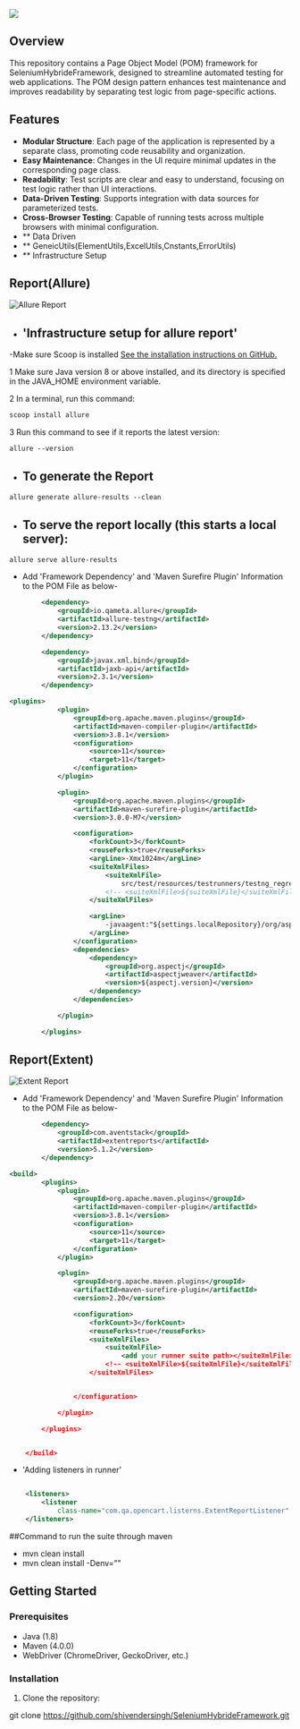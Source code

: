 ![](assets/images/ST.png)
## Overview

This repository contains a Page Object Model (POM) framework for SeleniumHybrideFramework, designed to streamline automated testing for web applications. The POM design pattern enhances test maintenance and improves readability by separating test logic from page-specific actions.

## Features

- **Modular Structure**: Each page of the application is represented by a separate class, promoting code reusability and organization.
- **Easy Maintenance**: Changes in the UI require minimal updates in the corresponding page class.
- **Readability**: Test scripts are clear and easy to understand, focusing on test logic rather than UI interactions.
- **Data-Driven Testing**: Supports integration with data sources for parameterized tests.
- **Cross-Browser Testing**: Capable of running tests across multiple browsers with minimal configuration.
- ** Data Driven
- ** GeneicUtils(ElementUtils,ExcelUtils,Cnstants,ErrorUtils)
- ** Infrastructure Setup
## **Report(Allure)**
![Allure Report](assets/images/AllureReportImage.png)
- ## **'Infrastructure setup for allure report'**

-Make sure Scoop is installed [ See the installation instructions on GitHub.](https://github.com/ScoopInstaller/Install#readme)

1 Make sure Java version 8 or above installed, and its directory is specified in the JAVA_HOME environment variable.

2 In a terminal, run this command:
```xml
scoop install allure
```
3 Run this command to see if it reports the latest version:
```xml
allure --version
```
- ## **To generate the Report**
```xml
allure generate allure-results --clean
```
- ## **To serve the report locally (this starts a local server):**
```xml
allure serve allure-results
```

- Add 'Framework Dependency' and 'Maven Surefire Plugin' Information to the POM File as below-
```xml
		<dependency>
			<groupId>io.qameta.allure</groupId>
			<artifactId>allure-testng</artifactId>
			<version>2.13.2</version>
		</dependency>

		<dependency>
			<groupId>javax.xml.bind</groupId>
			<artifactId>jaxb-api</artifactId>
			<version>2.3.1</version>
		</dependency>
```
```xml
<plugins>
			<plugin>
				<groupId>org.apache.maven.plugins</groupId>
				<artifactId>maven-compiler-plugin</artifactId>
				<version>3.8.1</version>
				<configuration>
					<source>11</source>
					<target>11</target>
				</configuration>
			</plugin>

			<plugin>
				<groupId>org.apache.maven.plugins</groupId>
				<artifactId>maven-surefire-plugin</artifactId>
				<version>3.0.0-M7</version>

				<configuration>
					<forkCount>3</forkCount>
					<reuseForks>true</reuseForks>
					<argLine>-Xmx1024m</argLine>
					<suiteXmlFiles>
						<suiteXmlFile>
							src/test/resources/testrunners/testng_regression.xml</suiteXmlFile>
						<!-- <suiteXmlFile>${suiteXmlFile}</suiteXmlFile> -->
					</suiteXmlFiles>

					<argLine>
						-javaagent:"${settings.localRepository}/org/aspectj/aspectjweaver/${aspectj.version}/aspectjweaver-${aspectj.version}.jar"
					</argLine>
				</configuration>
				<dependencies>
					<dependency>
						<groupId>org.aspectj</groupId>
						<artifactId>aspectjweaver</artifactId>
						<version>${aspectj.version}</version>
					</dependency>
				</dependencies>

			</plugin>

		</plugins>
```

## **Report(Extent)**
![Extent Report](assets/images/extent_report.png)
- Add 'Framework Dependency' and 'Maven Surefire Plugin' Information to the POM File as below-
```xml
		<dependency>
			<groupId>com.aventstack</groupId>
			<artifactId>extentreports</artifactId>
			<version>5.1.2</version>
		</dependency>
```
```xml
<build>
		<plugins>
			<plugin>
				<groupId>org.apache.maven.plugins</groupId>
				<artifactId>maven-compiler-plugin</artifactId>
				<version>3.8.1</version>
				<configuration>
					<source>11</source>
					<target>11</target>
				</configuration>
			</plugin>

			<plugin>
				<groupId>org.apache.maven.plugins</groupId>
				<artifactId>maven-surefire-plugin</artifactId>
				<version>2.20</version>

				<configuration>
					<forkCount>3</forkCount>
					<reuseForks>true</reuseForks>
					<suiteXmlFiles>
						<suiteXmlFile>
							<add your runner suite path></suiteXmlFile>
						<!-- <suiteXmlFile>${suiteXmlFile}</suiteXmlFile> -->
					</suiteXmlFiles>


				</configuration>

			</plugin>

		</plugins>


	</build>
```
- 'Adding listeners in runner' 
```xml

	<listeners>
		<listener
			class-name="com.qa.opencart.listerns.ExtentReportListener" />
	</listeners>
```
##Command to run the suite through maven
- mvn clean install
- mvn clean install -Denv="<provide your desire environment>"

## Getting Started

### Prerequisites

- Java (1.8)
- Maven (4.0.0)
- WebDriver (ChromeDriver, GeckoDriver, etc.)


### Installation

1. Clone the repository:

  git clone https://github.com/shivendersingh/SeleniumHybrideFramework.git
  